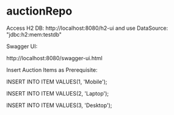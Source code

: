 # auctionRepo

Access H2 DB: 
http://localhost:8080/h2-ui and use DataSource: "jdbc:h2:mem:testdb"

Swagger UI:

http://localhost:8080/swagger-ui.html

Insert Auction Items as Prerequisite:

INSERT INTO ITEM VALUES(1, 'Mobile');

INSERT INTO ITEM VALUES(2, 'Laptop');

INSERT INTO ITEM VALUES(3, 'Desktop');
